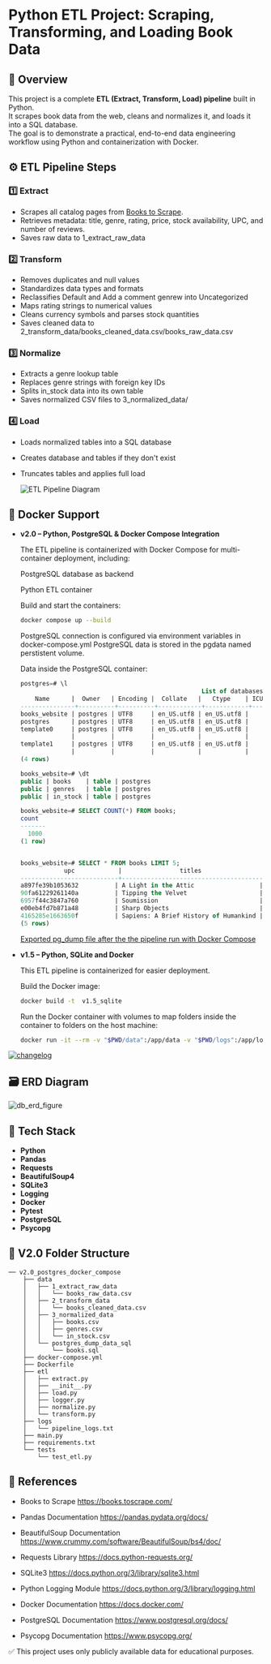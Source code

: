 # Python ETL Project: Scraping, Transforming, and Loading Book Data

## 📌 Overview
This project is a complete **ETL (Extract, Transform, Load) pipeline** built in Python.  
It scrapes book data from the web, cleans and normalizes it, and loads it into a SQL database.  
The goal is to demonstrate a practical, end-to-end data engineering workflow using Python and containerization with Docker.

## ⚙️ ETL Pipeline Steps

### 1️⃣ Extract
- Scrapes all catalog pages from [Books to Scrape](https://books.toscrape.com/).
- Retrieves metadata: title, genre, rating, price, stock availability, UPC, and number of reviews.
- Saves raw data to 1_extract_raw_data


### 2️⃣ Transform
- Removes duplicates and null values
- Standardizes data types and formats
- Reclassifies Default and Add a comment genrew into Uncategorized
- Maps rating strings to numerical values
- Cleans currency symbols and parses stock quantities
- Saves cleaned data to 2_transform_data/books_cleaned_data.csv/books_raw_data.csv

### 3️⃣ Normalize
- Extracts a genre lookup table
- Replaces genre strings with foreign key IDs
- Splits in_stock data into its own table
- Saves normalized CSV files to 3_normalized_data/

### 4️⃣ Load
- Loads normalized tables into a SQL database
- Creates database and tables if they don't exist 
- Truncates tables and applies full load

  ![ETL Pipeline Diagram](docs/etl_project.jpg)


## 🐳 Docker Support

- **v2.0 – Python, PostgreSQL  & Docker Compose Integration**
   
    The ETL pipeline is containerized with     Docker Compose for multi-container deployment, including:

    PostgreSQL database as backend

    Python ETL container

    Build and start the containers:
    ```bash
    docker compose up --build
    ```
    PostgreSQL connection is configured via environment variables in docker-compose.yml
    PostgreSQL data is stored in the pgdata named perstistent volume.


    Data inside the PostgreSQL container:

    ```sql
    postgres=# \l
                                                      List of databases
        Name      |  Owner   | Encoding |  Collate   |   Ctype    | ICU Locale | Locale Provider |   Access privileges   
    ---------------+----------+----------+------------+------------+------------+-----------------+-----------------------
    books_website | postgres | UTF8     | en_US.utf8 | en_US.utf8 |            | libc            | 
    postgres      | postgres | UTF8     | en_US.utf8 | en_US.utf8 |            | libc            | 
    template0     | postgres | UTF8     | en_US.utf8 | en_US.utf8 |            | libc            | =c/postgres          +
                  |          |          |            |            |            |                 | postgres=CTc/postgres
    template1     | postgres | UTF8     | en_US.utf8 | en_US.utf8 |            | libc            | =c/postgres          +
                  |          |          |            |            |            |                 | postgres=CTc/postgres
    (4 rows)

    books_website=# \dt
    public | books    | table | postgres
    public | genres   | table | postgres
    public | in_stock | table | postgres

    books_website=# SELECT COUNT(*) FROM books;
    count 
    -------
      1000
    (1 row)


    books_website=# SELECT * FROM books LIMIT 5;
                upc            |                titles                 | genre_id | ratings | product_type | price_excl_tax_gbp | price_incl_tax_gbp | tax  | num_reviews 
    ---------------------------+---------------------------------------+----------+---------+--------------+--------------------+--------------------+------+-------------
    a897fe39b1053632          | A Light in the Attic                  |       32 |       3 | Books        |              51.77 |              51.77 | 0.00 |           0
    90fa61229261140a          | Tipping the Velvet                    |       20 |       1 | Books        |              53.74 |              53.74 | 0.00 |           0
    6957f44c3847a760          | Soumission                            |       16 |       1 | Books        |              50.10 |              50.10 | 0.00 |           0
    e00eb4fd7b871a48          | Sharp Objects                         |       25 |       4 | Books        |              47.82 |              47.82 | 0.00 |           0
    4165285e1663650f          | Sapiens: A Brief History of Humankind |       21 |       5 | Books        |              54.23 |              54.23 | 0.00 |           0
    (5 rows)

    ```

  [Exported pg_dump file after the the pipeline run with Docker Compose](v2.0_postgres_docker_compose/data/postgres_dump_data_sql/books.sql)


- **v1.5 – Python, SQLite and Docker**
  
    This ETL pipeline is containerized for easier deployment.

    Build the Docker image:

    ```bash
    docker build -t  v1.5_sqlite
    ```
    Run the Docker container with volumes to map folders inside the container to folders on the host machine:

    ```bash
    docker run -it --rm -v "$PWD/data":/app/data -v "$PWD/logs":/app/logs v1.5_sqlite


     ```


[![changelog](https://img.shields.io/badge/changelog-blue?style=for-the-badge)
](CHANGELOG.md)

## 🗃️ ERD Diagram

![db_erd_figure](/docs/books_erd.jpg)

## 🧰 Tech Stack
- **Python**
- **Pandas** 
- **Requests**
- **BeautifulSoup4**
- **SQLite3** 
- **Logging**
- **Docker**
- **Pytest**
- **PostgreSQL**
- **Psycopg**

## 📁 V2.0 Folder Structure
``` 
── v2.0_postgres_docker_compose
    ├── data
    │   ├── 1_extract_raw_data
    │   │   └── books_raw_data.csv
    │   ├── 2_transform_data
    │   │   └── books_cleaned_data.csv
    │   ├── 3_normalized_data
    │   │   ├── books.csv
    │   │   ├── genres.csv
    │   │   └── in_stock.csv
    │   └── postgres_dump_data_sql
    │       └── books.sql
    ├── docker-compose.yml
    ├── Dockerfile
    ├── etl
    │   ├── extract.py
    │   ├── __init__.py
    │   ├── load.py
    │   ├── logger.py
    │   ├── normalize.py
    │   └── transform.py
    ├── logs
    │   └── pipeline_logs.txt
    ├── main.py
    ├── requirements.txt
    └── tests
        └── test_etl.py
``` 

## 🔗 References

- Books to Scrape
https://books.toscrape.com/

- Pandas Documentation
https://pandas.pydata.org/docs/

- BeautifulSoup Documentation
https://www.crummy.com/software/BeautifulSoup/bs4/doc/

- Requests Library
https://docs.python-requests.org/

- SQLite3
https://docs.python.org/3/library/sqlite3.html

- Python Logging Module
https://docs.python.org/3/library/logging.html

- Docker Documentation
https://docs.docker.com/

- PostgreSQL Documentation
https://www.postgresql.org/docs/

- Psycopg Documentation
https://www.psycopg.org/

✅ This project uses only publicly available data for educational purposes.
